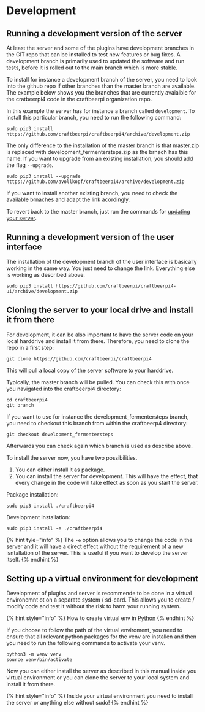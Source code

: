 # Development

## Running a development version of the server

At least the server and some of the plugins have development branches in the GIT repo that can be installed to test new features or bug fixes. A development branch is primarily used to updated the software and run tests, before it is rolled out to the main branch which is more stable.

To install for instance a development branch of the server, you need to look into the github repo if other branches than the master branch are available. The example below shows you the branches that are currently avaialble for the cratbeerpi4 code in the craftbeerpi organization repo.


In this example the server has for instance a branch called `development`. To install this particular branch, you need to run the following command:

```
sudo pip3 install https://github.com/craftbeerpi/craftbeerpi4/archive/development.zip
```

The only difference to the installation of the master branch is that master.zip is replaced with development_fermentersteps.zip as the brnach has this name. If you want to upgrade from an existing installation, you should add the flag `--upgrade`.

```
sudo pip3 install --upgrade https://github.com/avollkopf/craftbeerpi4/archive/development.zip
```

If you want to install another existing branch, you need to check the available brnaches and adapt the link acordingly.

To revert back to the master branch, just run the commands for [updating your server](server-installation.md#updating-the-server).

## Running a development version of the user interface

The installation of the development branch of the user interface is basically working in the same way. You just need to change the link. Everything else is working as described above.

```
sudo pip3 install https://github.com/craftbeerpi/craftbeerpi4-ui/archive/development.zip
```

## Cloning the server to your local drive and install it from there

For development, it can be also important to have the server code on your local harddrive and install it from there. Therefore, you need to clone the repo in a first step:

```
git clone https://github.com/craftbeerpi/craftbeerpi4
```

This will pull a local copy of the server software to your harddrive.

Typically, the master branch will be pulled. You can check this with once you navigated into the craftbeerpi4 directory:

```
cd craftbeerpi4
git branch
```

If you want to use for instance the development_fermentersteps branch, you need to checkout this branch from within the craftbeerp4 directory:

```
git checkout development_fermentersteps
```

Afterwards you can check again which branch is used as describe above.

To install the server now, you have two possibilities. 

1. You can either install it as package.
2. You can install the server for development. This will have the effect, that every change in the code will take effect as soon as you start the server.

Package installation:

```
sudo pip3 install ./craftbeerpi4
```

Development installation:

```
sudo pip3 install -e ./craftbeerpi4
```
{% hint tyle="info" %}
The `-e` option allows you to change the code in the server and it will have a direct effect without the requirement of a new isntallation of the server. This is useful if you want to develop the server itself.
{% endhint %}

## Setting up a virtual environment for development&#x20;

Development of plugins and server is recommende to be done in a virtual environemnt ot on a separate system / sd-card. This allows you to create / modify code and test it without the risk to harm your running system.

{% hint style="info" %} 
How to create virtual env in [Python](https://docs.python.org/3/tutorial/venv.html)
{% endhint %}

If you choose to follow the path of the virtual enviroment, you need to ensure that all relevant python packages for the venv are installen and then you need to run the following commands to activate your venv.

```
python3 -m venv venv
source venv/bin/activate
```

Now you can either install the server as described in this manual inside you virtual environment or you can clone the server to your local system and install it from there.

{% hint style="info" %} 
Inside your virtual environment you need to  install the server or anything else without sudo!
{% endhint %}

